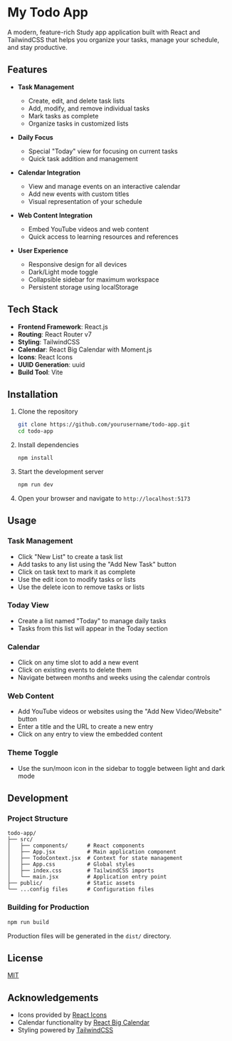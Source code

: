 # My Todo App

A modern, feature-rich Study app application built with React and TailwindCSS that helps you organize your tasks, manage your schedule, and stay productive.


## Features

- **Task Management**
  - Create, edit, and delete task lists
  - Add, modify, and remove individual tasks
  - Mark tasks as complete
  - Organize tasks in customized lists

- **Daily Focus**
  - Special "Today" view for focusing on current tasks
  - Quick task addition and management

- **Calendar Integration**
  - View and manage events on an interactive calendar
  - Add new events with custom titles
  - Visual representation of your schedule

- **Web Content Integration**
  - Embed YouTube videos and web content
  - Quick access to learning resources and references

- **User Experience**
  - Responsive design for all devices
  - Dark/Light mode toggle
  - Collapsible sidebar for maximum workspace
  - Persistent storage using localStorage

## Tech Stack

- **Frontend Framework**: React.js
- **Routing**: React Router v7
- **Styling**: TailwindCSS
- **Calendar**: React Big Calendar with Moment.js
- **Icons**: React Icons
- **UUID Generation**: uuid
- **Build Tool**: Vite

## Installation

1. Clone the repository
   ```bash
   git clone https://github.com/yourusername/todo-app.git
   cd todo-app
   ```

2. Install dependencies
   ```bash
   npm install
   ```

3. Start the development server
   ```bash
   npm run dev
   ```

4. Open your browser and navigate to `http://localhost:5173`

## Usage

### Task Management

- Click "New List" to create a task list
- Add tasks to any list using the "Add New Task" button
- Click on task text to mark it as complete
- Use the edit icon to modify tasks or lists
- Use the delete icon to remove tasks or lists

### Today View

- Create a list named "Today" to manage daily tasks
- Tasks from this list will appear in the Today section

### Calendar

- Click on any time slot to add a new event
- Click on existing events to delete them
- Navigate between months and weeks using the calendar controls

### Web Content

- Add YouTube videos or websites using the "Add New Video/Website" button
- Enter a title and the URL to create a new entry
- Click on any entry to view the embedded content

### Theme Toggle

- Use the sun/moon icon in the sidebar to toggle between light and dark mode

## Development

### Project Structure

```
todo-app/
├── src/
│   ├── components/      # React components
│   ├── App.jsx          # Main application component
│   ├── TodoContext.jsx  # Context for state management
│   ├── App.css          # Global styles
│   ├── index.css        # TailwindCSS imports
│   └── main.jsx         # Application entry point
├── public/              # Static assets
└── ...config files      # Configuration files
```

### Building for Production

```bash
npm run build
```

Production files will be generated in the `dist/` directory.

## License

[MIT](LICENSE)

## Acknowledgements

- Icons provided by [React Icons](https://react-icons.github.io/react-icons/)
- Calendar functionality by [React Big Calendar](https://github.com/jquense/react-big-calendar)
- Styling powered by [TailwindCSS](https://tailwindcss.com/)
